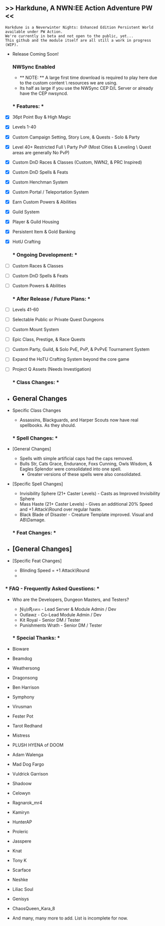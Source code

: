 ## >> Harkdune, A NWN:EE Action Adventure PW <<
    Harkdune is a Neverwinter Nights: Enhanced Edition Persistent World available under PW Action.
	We're currently in beta and not open to the public, yet...
	This github and the module itself are all still a work in progress (WIP).

- Release Coming Soon!

	### NWSync Enabled
	- ** NOTE: ** A large first time download is required to play here due to the
	custom content \ resources we are using.
	- Its half as large if you use the NWSync CEP D/L Server or already have the CEP nwsyncd.


	### * Features: *
- [x] 36pt Point Buy & High Magic
- [x] Levels 1-40
- [x] Custom Campaign Setting, Story Lore, & Quests - Solo & Party
- [x] Level 40+ Restricted Full \ Party PvP (Most Cities & Leveling \ Quest areas are generally No PvP)
- [x] Custom DnD Races & Classes (Custom, NWN2, & PRC Inspired)
- [x] Custom DnD Spells & Feats
- [x] Custom Henchman System
- [x] Custom Portal / Teleportation System
- [x] Earn Custom Powers & Abilities
- [x] Guild System
- [x] Player & Guild Housing
- [x] Persistent Item & Gold Banking
- [x] HotU Crafting

	### * Ongoing Development: * 
- [ ] Custom Races & Classes
- [ ] Custom DnD Spells & Feats
- [ ] Custom Powers & Abilities

	### * After Release / Future Plans: *
- [ ] Levels 41-60
- [ ] Selectable Public or Private Quest Dungeons
- [ ] Custom Mount System
- [ ] Epic Class, Prestige, & Race Quests
- [ ] Custom Party, Guild, & Solo PvE, PvP, & PvPvE Tournament System
- [ ] Expand the HoTU Crafting System beyond the core game
- [ ] Project Q Assets (Needs Investigation)


	### * Class Changes: *
- General Changes
	- 

- Specific Class Changes
	- Assassins, Blackguards, and Harper Scouts now have real spellbooks. As they should.


	### * Spell Changes: *
- [General Changes]
	- Spells with simple artificial caps had the caps removed.
	- Bulls Str, Cats Grace, Endurance, Foxs Cunning, Owls Wisdom, & Eagles Splendor were consolidated into one spell.
		- Greater versions of these spells were also consolidated.

- [Specific Spell Changes]
	- Invisibility Sphere (21+ Caster Levels) - Casts as Improved Invisibility Sphere
	- Mass Haste (21+ Caster Levels) - Gives an additional 20% Speed and +1 Attack\Round over regular haste.
	- Black Blade of Disaster - Creature Template improved. Visual and AB\Damage.


	### * Feat Changes: *
- [General Changes]
	- 

- [Specific Feat Changes]
	- Blinding Speed = +1 Attack\Round
	- 


### * FAQ - Frequently Asked Questions: *

- Who are the Developers, Dungeon Masters, and Testers?

	- Ɲ𝔦𝔤𝔥𝔱Ʀ𝔞𝘷𝔢𝔫 - Lead Server & Module Admin / Dev
	- Outlawz - Co-Lead Module Admin / Dev
	- Kit Royal - Senior DM / Tester
	- Punishments Wrath - Senior DM / Tester


	### * Special Thanks: *
- Bioware
- Beamdog
- Weathersong
- Dragonsong
- Ben Harrison
- Symphony
- Virusman
- Fester Pot
- Tarot Redhand
- Mistress
- PLUSH HYENA of DOOM
- Adam Walenga
- Mad Dog Fargo
- Vuldrick Garrison
- Shadoow
- Celowyn
- Ragnarok_mr4
- Kamiryn
- HunterAP
- Proleric
- Jasspere
- Knat
- Tony K
- Scarface
- Neshke
- Liliac Soul
- Genisys
- ChaosQueen_Kara_8
- And many, many more to add. List is incomplete for now.